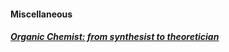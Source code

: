 #### Miscellaneous

##### [Organic Chemist: from synthesist to theoretician](/blog/synthesis-to-comput.md)
